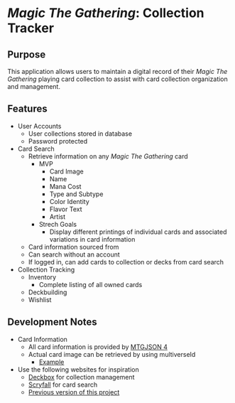 # *Magic The Gathering*: Collection Tracker

## Purpose
This application allows users to maintain a digital record of their *Magic The Gathering* playing card collection to assist with card collection organization and management.

## Features
- User Accounts
  - User collections stored in database
  - Password protected
- Card Search
  - Retrieve information on any *Magic The Gathering* card
    - MVP
      - Card Image
      - Name
      - Mana Cost
      - Type and Subtype
      - Color Identity
      - Flavor Text
      - Artist
    - Strech Goals
      - Display different printings of individual cards and associated variations in card information
  - Card information sourced from 
  - Can search without an account
  - If logged in, can add cards to collection or decks from card search
- Collection Tracking
  - Inventory
    - Complete listing of all owned cards
  - Deckbuilding
  - Wishlist

## Development Notes
- Card Information
  - All card information is provided by [MTGJSON 4](https://mtgjson.com/v4/)
  - Actual card image can be retrieved by using multiverseId
    - [Example](https://www.reddit.com/r/magicTCG/comments/31v0n4/website_or_api_to_get_mtg_card_images/cq57ihi/)
- Use the following websites for inspiration
  - [Deckbox](https://deckbox.org/) for collection management
  - [Scryfall](https://scryfall.com/) for card search
  - [Previous version of this project](https://tyler-maxwell.github.io/project1/)